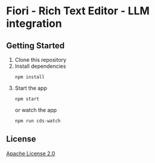 # Fiori - Rich Text Editor - LLM integration

## Getting Started

1. Clone this repository
2. Install dependencies
   ```
   npm install
   ```
3. Start the app
   ```
   npm start
   ```
   or watch the app
   ```
   npm run cds-watch
   ```

## License

[Apache License 2.0](./LICENSE)
